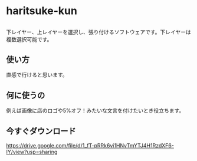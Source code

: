 # haritsuke-kun

## 

下レイヤー、上レイヤーを選択し、張り付けるソフトウェアです。下レイヤーは複数選択可能です。

## 使い方

直感で行けると思います。

## 何に使うの

例えば画像に店のロゴや5%オフ！みたいな文言を付けたいとき役立ちます。

## 今すぐダウンロード

https://drive.google.com/file/d/1_fT-pRRk6vi1HNvTmYTJ4H1RzdXF6-IY/view?usp=sharing
